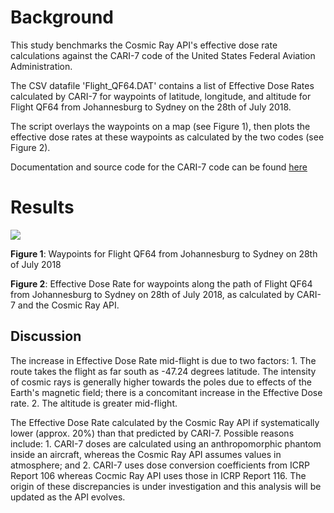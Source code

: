# Background

This study benchmarks the Cosmic Ray API's effective dose rate calculations against the CARI-7 code of the United States Federal Aviation Administration. 

The CSV datafile 'Flight_QF64.DAT' contains a list of Effective Dose Rates calculated by CARI-7 for waypoints of latitude, longitude, and altitude for Flight QF64 from Johannesburg to Sydney on the 28th of July 2018. 

The script overlays the waypoints on a map (see Figure 1), then plots the effective dose rates at these waypoints as calculated by the two codes (see Figure 2). 

Documentation and source code for the CARI-7 code can be found [here](https://www.faa.gov/data_research/research/med_humanfacs/aeromedical/radiobiology/CARI7/)

# Results

![](./gamma_cecchini.png)

**Figure 1**: Waypoints for Flight QF64 from Johannesburg to Sydney on 28th of July 2018

**Figure 2**: Effective Dose Rate for waypoints along the path of Flight QF64 from Johannesburg to Sydney on 28th of July 2018, as calculated by CARI-7 and the Cosmic Ray API.

## Discussion

The increase in Effective Dose Rate mid-flight is due to two factors: 1. The route takes the flight as far south as -47.24 degrees latitude. The intensity of cosmic rays is generally higher towards the poles due to effects of the Earth's magnetic field; there is a concomitant increase in the Effective Dose rate. 2. The altitude is greater mid-flight.

The Effective Dose Rate calculated by the Cosmic Ray API if systematically lower (approx. 20%) than that predicted by CARI-7. Possible reasons include: 1. CARI-7 doses are calculated using an anthropomorphic phantom inside an aircraft, whereas the Cosmic Ray API assumes values in atmosphere; and 2. CARI-7 uses dose conversion coefficients from ICRP Report 106 whereas Cocmic Ray API uses those in ICRP Report 116. The origin of these discrepancies is under investigation and this analysis will be updated as the API evolves.